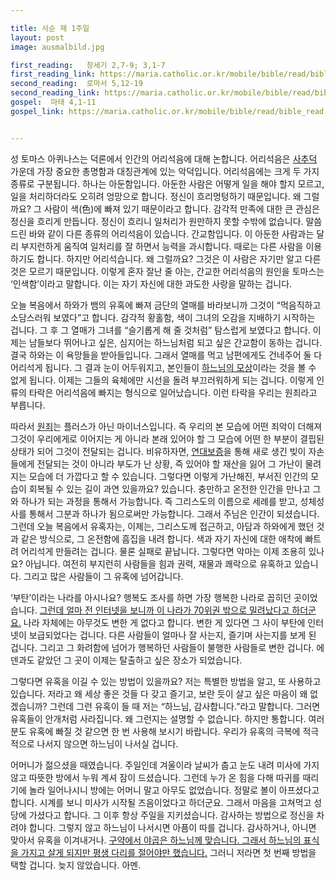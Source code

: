 ```yaml
---

title: 사순 제 1주일
layout: post 
image: ausmalbild.jpg

first_reading:   창세기 2,7-9; 3,1-7
first_reading_link: https://maria.catholic.or.kr/mobile/bible/read/bible_read.asp?m=1&n=101&p=2
second_reading:  로마서 5,12-19
second_reading_link: https://maria.catholic.or.kr/mobile/bible/read/bible_read.asp?m=2&n=152&p=5
gospel:  마태 4,1-11
gospel_link: https://maria.catholic.or.kr/mobile/bible/read/bible_read.asp?m=2&n=147&p=4


---
```


성 토마스 아퀴나스는 덕론에서 인간의 어리석음에 대해 논합니다.
어리석음은 <a href="https://maria.catholic.or.kr/dictionary/term/term_view.asp?ctxtIdNum=1432&keyword=%EC%82%AC%EC%B6%94%EB%8D%95&gubun=01">사추덕</a> 가운데
가장 중요한 총명함과 대칭관계에 있는 악덕입니다. 어리석음에는 크게 두 가지 종류로 구분됩니다. 하나는 아둔함입니다.
아둔한 사람은 어떻게 일을 해야 할지 모르고, 일을 처리하더라도 오히려 엉망으로 합니다. 정신이 흐리멍텅하기 때문입니다.
왜 그럴까요? 그 사람이 색(色)에 빠져 있기 때문이라고 합니다.
감각적 만족에 대한 큰 관심은 정신을 흐리게 만듭니다. 정신이 흐리니 일처리가 원만하지 못할 수밖에 없습니다.
말씀 드린 바와 같이 다른 종류의 어리석음이 있습니다. 간교함입니다. 이 아둔한 사람과는 달리 부지런하게 움직여 일처리를 잘 하면서 능력을 과시합니다.
때로는 다른 사람을 이용하기도 합니다. 하지만 어리석습니다. 왜 그럴까요? 그것은 이 사람은 자기만 알고 다른 것은 모르기 때문입니다.
이렇게 혼자 잘난 줄 아는, 간교한 어리석음의 원인을 토마스는 ‘인색함’이라고 말합니다. 이는 자기 자신에 대한 과도한 사랑을 말하는 겁니다.

오늘 복음에서 하와가 뱀의 유혹에 빠져 금단의 열매를 바라보니까 그것이 “먹음직하고 소담스러워 보였다”고 합니다.
감각적 황홀함, 색이 그녀의 오감을 지배하기 시작하는 겁니다. 그 후 그 열매가 그녀를 “슬기롭게 해 줄 것처럼” 탐스럽게 보였다고 합니다.
이제는 남들보다 뛰어나고 싶은, 심지어는 하느님처럼 되고 싶은 간교함이 동하는 겁니다.
결국 하와는 이 욕망들을 받아들입니다. 그래서 열매를 먹고 남편에게도 건네주어 둘 다 어리석게 됩니다. 그 결과 눈이 어두워지고, 본인들이 <a href="https://maria.catholic.or.kr/dictionary/term/term_view.asp?ctxtIdNum=3857&keyword=%EB%AA%A8%EC%83%81&gubun=01">하느님의 모상</a>이라는 것을 볼 수 없게 됩니다. 이제는 그들의 육체에만 시선을 돌려 부끄러워하게 되는 겁니다. 이렇게 인류의 타락은 어리석음에 빠지는 형식으로 일어났습니다. 이런 타락을 우리는 원죄라고 부릅니다.

따라서 <a href="https://maria.catholic.or.kr/dictionary/term/term_view.asp?ctxtIdNum=2667&keyword=%EC%9B%90%EC%A3%84&gubun=01">원죄</a>는 플러스가 아닌 마이너스입니다. 즉 우리의 본 모습에 어떤 죄악이 더해져 그것이 우리에게로 이어지는 게 아니라 본래 있어야 할 그 모습에 어떤 한 부분이 결핍된 상태가 되어
그것이 전달되는 겁니다. 비유하자면, <a href="https://www.easylaw.go.kr/CSP/CnpClsMain.laf?csmSeq=1209&ccfNo=5&cciNo=1&cnpClsNo=1">연대보증</a>을 통해 새로 생긴 빚이 자손들에게 전달되는 것이 아니라 부도가 난 상황,
즉 있어야 할 재산을 잃어 그 가난이 물려지는 모습에 더 가깝다고 할 수 있습니다. 그렇다면 이렇게 가난해진,
부서진 인간의 모습이 회복될 수 있는 길이 과연 있을까요? 있습니다. 충만하고 온전한 인간을 만나고 그와 하나가 되는 과정을 통해서 가능합니다.
즉 그리스도의 이름으로 세례를 받고, 성체성사를 통해서 그분과 하나가 됨으로써만 가능합니다. 그래서 주님은 인간이 되셨습니다.
그런데 오늘 복음에서 유혹자는, 이제는, 그리스도께 접근하고, 아담과 하와에게 했던 것과 같은 방식으로, 그 온전함에 흠집을 내려 합니다.
색과 자기 자신에 대한 애착에 빠트려 어리석게 만들려는 겁니다. 물론 실패로 끝납니다. 그렇다면 악마는 이제 조용히 있나요? 아닙니다.
여전히 부지런히 사람들을 힘과 권력, 재물과 쾌락으로 유혹하고 있습니다. 그리고 많은 사람들이 그 유혹에 넘어갑니다.

‘부탄’이라는 나라를 아시나요? 행복도 조사를 하면 가장 행복한 나라로 꼽히던 곳이었습니다. <a href="https://news.koreadaily.com/2022/06/05/society/opinion/20220605154904763.html">그런데 얼마 전 인터넷을 보니까 이 나라가 70위권 밖으로 밀려났다고 하더군요.</a>
나라 자체에는 아무것도 변한 게 없다고 합니다. 변한 게 있다면 그 사이 부탄에 인터넷이 보급되었다는 겁니다. 다른 사람들이 얼마나 잘 사는지, 즐기며 사는지를 보게 된 겁니다.
그리고 그 화려함에 넘어가 행복하던 사람들이 불행한 사람들로 변한 겁니다. 에덴과도 같았던 그 곳이 이제는 탈출하고 싶은 장소가 되었습니다.

그렇다면 유혹을 이길 수 있는 방법이 있을까요? 저는 특별한 방법을 알고, 또 사용하고 있습니다. 저라고 왜 세상 좋은 것들 다 갖고 즐기고, 보란 듯이 살고 싶은 마음이 왜 없겠습니까?
그런데 그런 유혹이 들 때 저는 “하느님, 감사합니다.”라고 말합니다. 그러면 유혹들이 안개처럼 사라집니다. 왜 그런지는 설명할 수 없습니다. 하지만 통합니다.
여러분도 유혹에 빠질 것 같으면 한 번 사용해 보시기 바랍니다. 우리가 유혹의 극복에 적극적으로 나서지 않으면 하느님이 나서실 겁니다.

어머니가 젊으셨을 때였습니다. 주일인데 겨울이라 날씨가 춥고 눈도 내려 미사에 가지 않고 따뜻한 방에서 누워 계셔 잠이 드셨습니다.
그런데 누가 온 힘을 다해 따귀를 때리기에 놀라 일어나시니 방에는 어머니 말고 아무도 없었습니다. 정말로 볼이 아프셨다고 합니다.
시계를 보니 미사가 시작될 즈음이었다고 하더군요. 그래서 마음을 고쳐먹고 성당에 가셨다고 합니다. 그 이후 항상 주일을 지키셨습니다.
감사하는 방법으로 정신을 차려야 합니다. 그렇지 않고 하느님이 나서시면 아픔이 따를 겁니다. 감사하거나, 아니면 맞아서 유혹을 이겨내거나.
<a href="https://maria.catholic.or.kr/dictionary/term/term_view.asp?ctxtIdNum=2856&keyword=%EC%94%A8%EB%A6%84&gubun=01">구약에서 야곱은 하느님께 맞습니다. 그래서 하느님의 표식을 가지고 살게 되지만 평생 다리를 절어야만 했습니다.</a>
그러니 저라면 첫 번째 방법을 택할 겁니다. 늦지 않았습니다. 아멘.
